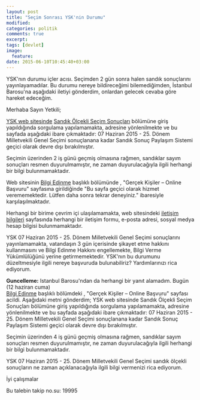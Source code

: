 ```yaml
---
layout: post
title: "Seçim Sonrası YSK'nin Durumu"
modified:
categories: politik 
comments: true
excerpt:
tags: [devlet]
image:
  feature:
date: 2015-06-10T10:45:40+03:00
---
```


YSK'nın durumu içler acısı. Seçimden 2 gün sonra halen sandık sonuçlarını
yayınlayamadılar. Bu durumu nereye bildireceğimi bilemediğimden, İstanbul
Barosu'na aşağıdaki iletiyi gönderdim, onlardan gelecek cevaba göre hareket
edeceğim.


Merhaba Sayın Yetkili;

[YSK web sitesinde](http://www.ysk.gov.tr) [Sandık Ölçekli Seçim Sonuçları](https://sonuc.ysk.gov.tr)
bölümüne giriş yapıldığında sorgulama yapılamamakta, adresine yönlenilmekte ve
bu sayfada aşağıdaki ibare çıkmaktadır: 07 Haziran 2015 - 25. Dönem
Milletvekili Genel Seçimi sonuçlanana kadar Sandık Sonuç Paylaşım Sistemi
geçici olarak devre dışı bırakılmıştır.

Seçimin üzerinden 2 iş günü geçmiş olmasına rağmen, sandıklar sayım sonuçları
resmen duyurulmamıştır, ne zaman duyurulacağıyla ilgili herhangi bir bilgi
bulunmamaktadır.

Web sitesinin [Bilgi Edinme](http://www.ysk.gov.tr/ysk/ic_Sayfa_yeni_BilgiEdinmeMain.html) 
başlıklı bölümünde , "Gerçek Kişiler – Online Başvuru" sayfasına girildiğinde
"Bu sayfa geçici olarak hizmet verememektedir. Lütfen daha sonra tekrar
deneyiniz." ibaresiyle karşılaşılmaktadır.

Herhangi bir birime çevrim içi ulaşılamamakta, web sitesindeki [iletişim
bilgileri](http://www.ysk.gov.tr/ysk/ic_Sayfa_Merkez_İletisim.html) sayfasında 
herhangi bir iletişim formu, e-posta adresi, sosyal medya hesap bilgisi
bulunmamaktadır.

YSK 07 Haziran 2015 - 25. Dönem Milletvekili Genel Seçimi sonuçlarını
yayınlamamakta, vatandaşın 3 gün içerisinde şikayet etme hakkını kullanmasını
ve Bilgi Edinme Hakkını engellemekte,  Bilgi Verme Yükümlülüğünü yerine
getirmemektedir. YSK'nın bu durumunu düzeltmesiyle ilgili nereye başvuruda
bulunabiliriz? Yardımlarınızı rica ediyorum.


**Guncelleme:** Istanbul Barosu'ndan da herhangi bir yanıt alamadım. Bugün (12 haziran cuma)  
[Bilgi Edinme](http://www.ysk.gov.tr/ysk/ic_Sayfa_yeni_BilgiEdinmeMain.html) 
başlıklı bölümdeki , "Gerçek Kişiler – Online Başvuru" sayfası acildi.
Aşağıdaki metni gönderdim;
YSK web sitesinde Sandık Ölçekli Seçim Sonuçları bölümüne giriş yapıldığında
sorgulama yapılamamakta, adresine yönlenilmekte ve bu sayfada aşağıdaki ibare
çıkmaktadır: 07 Haziran 2015 - 25. Dönem Milletvekili Genel Seçimi sonuçlanana
kadar Sandık Sonuç Paylaşım Sistemi geçici olarak devre dışı bırakılmıştır.

Seçimin üzerinden 4 iş günü geçmiş olmasına rağmen, sandıklar sayım sonuçları
resmen duyurulmamıştır, ne zaman duyurulacağıyla ilgili herhangi bir bilgi
bulunmamaktadır.

YSK 07 Haziran 2015 - 25. Dönem Milletvekili Genel Seçimi sandık ölçekli
sonuçların ne zaman açıklanacağıyla ilgili bilgi vermenizi rica ediyorum.

İyi çalışmalar

Bu talebin takip no.su: 19995
